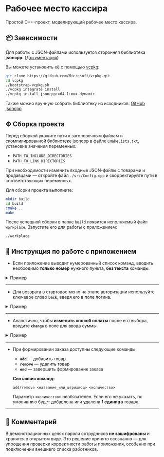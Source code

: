 # Рабочее место кассира

Простой C++-проект, моделирующий рабочее место кассира.

## 📦 Зависимости

Для работы с JSON-файлами используется сторонняя библиотека **jsoncpp**. ([Документация](https://open-source-parsers.github.io/jsoncpp-docs/doxygen/index.html))

Вы можете установить её с помощью [vcpkg](https://github.com/Microsoft/vcpkg):

```bash
git clone https://github.com/Microsoft/vcpkg.git
cd vcpkg
./bootstrap-vcpkg.sh
./vcpkg integrate install
./vcpkg install jsoncpp:x64-linux-dynamic
```

Также можно вручную собрать библиотеку из исходников:
[GitHub jsoncpp](https://github.com/open-source-parsers/jsoncpp)

## ⚙️ Сборка проекта

Перед сборкой укажите пути к заголовочным файлам и скомпилированной библиотеке jsoncpp в файле `CMakeLists.txt`, установив значения переменных:

- `PATH_TO_INCLUDE_DIRECTORIES`
- `PATH_TO_LINK_DIRECTORIES`

При необходимости изменить входные JSON-файлы с товарами и продавцами — откройте файл `./src/Config.cpp` и скорректируйте пути в соответствующих переменных.

Для сборки проекта выполните:

```bash
mkdir build
cd build
cmake ..
make
```

После успешной сборки в папке `build` появится исполняемый файл `workplace`. Запустите его для работы с приложением:

```bash
./workplace
```
## 📘 Инструкция по работе с приложением

- Если приложение выводит нумерованный список команд, вводить необходимо **только номер** нужного пункта, **без текста** команды.

<details>
<summary>Пример</summary>

```
Please, select the action:
    1. Sign in
    2. Quit the program
1
```
</details>

---

- Для возврата в стартовое меню на этапе авторизации используйте ключевое слово **`back`**, введя его в поле логина.

<details>
<summary>Пример</summary>

```
Please, select the action:
    1. Sign in
    2. Quit the program
1
Type "back" to return to start menu
Enter your login: back
```
</details>

---

- Аналогично, чтобы **изменить способ оплаты** после его выбора, введите **`change`** в поле для ввода суммы.

<details>
<summary>Пример</summary>

```
The amount of order: 399.50
Please, choose a payment type:

    1. Cash
    2. Non-cash
    3. Cancel the order
    
2
To change payment type, please type "change"
Enter the amount of money in the bank account: 
change
```
</details>

---

- При формировании заказа доступны следующие команды:

  - **`add`** — добавить товар
  - **`remove`** — удалить товар
  - **`end`** — завершить формирование заказа

  **Синтаксис команд:**

  ```
  add/remove <название_или_штрихкод> <количество>
  ```

  Параметр `<количество>` необязателен. Если его не указать, по умолчанию будет добавлена или удалена **1 единица** товара.

---

## 💬 Комментарий

В демонстрационных целях пароли сотрудников **не зашифрованы** и хранятся в открытом виде. Это решение принято осознанно — для упрощения проверки корректности работы приложения, особенно при подключении внешнего списка работников.

